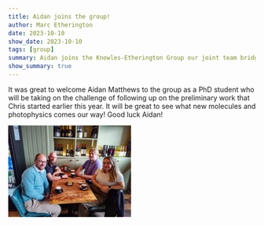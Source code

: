 ```yaml
---
title: Aidan joins the group!
author: Marc Etherington
date: 2023-10-10
show_date: 2023-10-10
tags: [group]
summary: Aidan joins the Knowles-Etherington Group our joint team bridging the interface of synthetic and physical chemistry.
show_summary: true
---
```

It was great to welcome Aidan Matthews to the group as a PhD student who will be taking on the challenge of following up on the preliminary work that Chris started earlier this year. It will be great to see what new molecules and photophysics comes our way! Good luck Aidan!

<img src="https://github.com/marc-k-etherington/marc-k-etherington.github.io/blob/main/content/post/images/Aidan_joins_2023.jpg?raw=true" width="250" height="auto">
